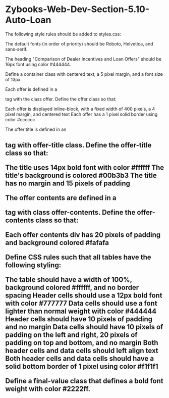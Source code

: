 # Zybooks-Web-Dev-Section-5.10-Auto-Loan
The following style rules should be added to styles.css:

The default fonts (in order of priority) should be Roboto, Helvetica, and sans-serif.

The heading "Comparison of Dealer Incentives and Loan Offers" should be 16px font using color #444444.

Define a container class with centered text, a 5 pixel margin, and a font size of 13px.

Each offer is defined in a <section> tag with the class offer. Define the offer class so that:

Each offer is displayed inline-block, with a fixed width of 400 pixels, a 4 pixel margin, and centered text
Each offer has a 1 pixel solid border using color #cccccc

The offer title is defined in an <h2> tag with offer-title class. Define the offer-title class so that:

The title uses 14px bold font with color #ffffff
The title's background is colored #00b3b3
The title has no margin and 15 pixels of padding

The offer contents are defined in a <div> tag with class offer-contents. Define the offer-contents class so that:

Each offer contents div has 20 pixels of padding and background colored #fafafa

Define CSS rules such that all tables have the following styling:

The table should have a width of 100%, background colored #ffffff, and no border spacing
Header cells should use a 12px bold font with color #777777
Data cells should use a font lighter than normal weight with color #444444
Header cells should have 10 pixels of padding and no margin
Data cells should have 10 pixels of padding on the left and right, 20 pixels of padding on top and bottom, and no margin
Both header cells and data cells should left align text
Both header cells and data cells should have a solid bottom border of 1 pixel using color #f1f1f1

Define a final-value class that defines a bold font weight with color #2222ff.
